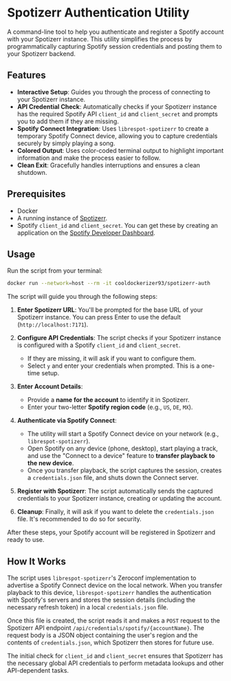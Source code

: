 # Spotizerr Authentication Utility

A command-line tool to help you authenticate and register a Spotify account with your Spotizerr instance. This utility simplifies the process by programmatically capturing Spotify session credentials and posting them to your Spotizerr backend.

## Features

-   **Interactive Setup**: Guides you through the process of connecting to your Spotizerr instance.
-   **API Credential Check**: Automatically checks if your Spotizerr instance has the required Spotify API `client_id` and `client_secret` and prompts you to add them if they are missing.
-   **Spotify Connect Integration**: Uses `librespot-spotizerr` to create a temporary Spotify Connect device, allowing you to capture credentials securely by simply playing a song.
-   **Colored Output**: Uses color-coded terminal output to highlight important information and make the process easier to follow.
-   **Clean Exit**: Gracefully handles interruptions and ensures a clean shutdown.

## Prerequisites

-   Docker
-   A running instance of [Spotizerr](https://github.com/Xoconoch/spotizerr).
-   Spotify `client_id` and `client_secret`. You can get these by creating an application on the [Spotify Developer Dashboard](https://developer.spotify.com/dashboard).

## Usage

Run the script from your terminal:

```bash
docker run --network=host --rm -it cooldockerizer93/spotizerr-auth
```

The script will guide you through the following steps:

1.  **Enter Spotizerr URL**: You'll be prompted for the base URL of your Spotizerr instance. You can press Enter to use the default (`http://localhost:7171`).

2.  **Configure API Credentials**: The script checks if your Spotizerr instance is configured with a Spotify `client_id` and `client_secret`.
    -   If they are missing, it will ask if you want to configure them.
    -   Select `y` and enter your credentials when prompted. This is a one-time setup.

3.  **Enter Account Details**:
    -   Provide a **name for the account** to identify it in Spotizerr.
    -   Enter your two-letter **Spotify region code** (e.g., `US`, `DE`, `MX`).

4.  **Authenticate via Spotify Connect**:
    -   The utility will start a Spotify Connect device on your network (e.g., `librespot-spotizerr`).
    -   Open Spotify on any device (phone, desktop), start playing a track, and use the "Connect to a device" feature to **transfer playback to the new device**.
    -   Once you transfer playback, the script captures the session, creates a `credentials.json` file, and shuts down the Connect server.

5.  **Register with Spotizerr**: The script automatically sends the captured credentials to your Spotizerr instance, creating or updating the account.

6.  **Cleanup**: Finally, it will ask if you want to delete the `credentials.json` file. It's recommended to do so for security.

After these steps, your Spotify account will be registered in Spotizerr and ready to use.

## How It Works

The script uses `librespot-spotizerr`'s Zeroconf implementation to advertise a Spotify Connect device on the local network. When you transfer playback to this device, `librespot-spotizerr` handles the authentication with Spotify's servers and stores the session details (including the necessary refresh token) in a local `credentials.json` file.

Once this file is created, the script reads it and makes a `POST` request to the Spotizerr API endpoint `/api/credentials/spotify/{accountName}`. The request body is a JSON object containing the user's region and the contents of `credentials.json`, which Spotizerr then stores for future use.

The initial check for `client_id` and `client_secret` ensures that Spotizerr has the necessary global API credentials to perform metadata lookups and other API-dependent tasks. 
